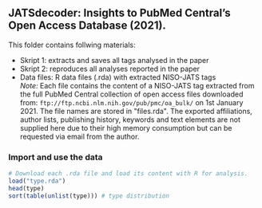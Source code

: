 ## JATSdecoder: Insights to PubMed Central’s Open Access Database (2021).
This folder contains follwing materials:
- Skript 1: extracts and saves all tags analysed in the paper
- Skript 2: reproduces all analyses reported in the paper
- Data files: R data files (.rda) with extracted NISO-JATS tags<br>
*_Note:_* Each file contains the content of a NISO-JATS tag extracted from the full PubMed Central collection of open access files downloaded from:  `ftp://ftp.ncbi.nlm.nih.gov/pub/pmc/oa_bulk/` on 1st January 2021. The file names are stored in "files.rda". The exported affiliations, author lists, publishing history, keywords and text elements are not supplied here due to their high memory consumption but can be requested via email from the author.   

### Import and use the data
``` r
# Download each .rda file and load its content with R for analysis. 
load("type.rda")
head(type)
sort(table(unlist(type))) # type distribution
``` 

